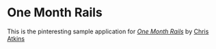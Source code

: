 # One Month Rails

This is the pinteresting sample application for [*One Month Rails*](http://onemonthrails.com)
by [Chris Atkins](http://onemonthrails.com)
